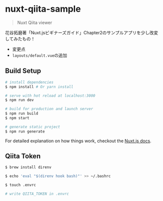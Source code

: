# nuxt-qiita-sample

> Nuxt Qiita viewer

花谷拓磨著「Nuxt.jsビギナーズガイド」Chapter2のサンプルアプリを少し改変してみたもの！
- 変更点
 - `layouts/default.vue`の追加

## Build Setup

``` bash
# install dependencies
$ npm install # Or yarn install

# serve with hot reload at localhost:3000
$ npm run dev

# build for production and launch server
$ npm run build
$ npm start

# generate static project
$ npm run generate
```

For detailed explanation on how things work, checkout the [Nuxt.js docs](https://github.com/nuxt/nuxt.js).

## Qiita Token
``` bash
$ brew install direnv

$ echo 'eval "$(direnv hook bash)"' >> ~/.bashrc

$ touch .envrc

# write QIITA_TOKEN in .envrc
```
